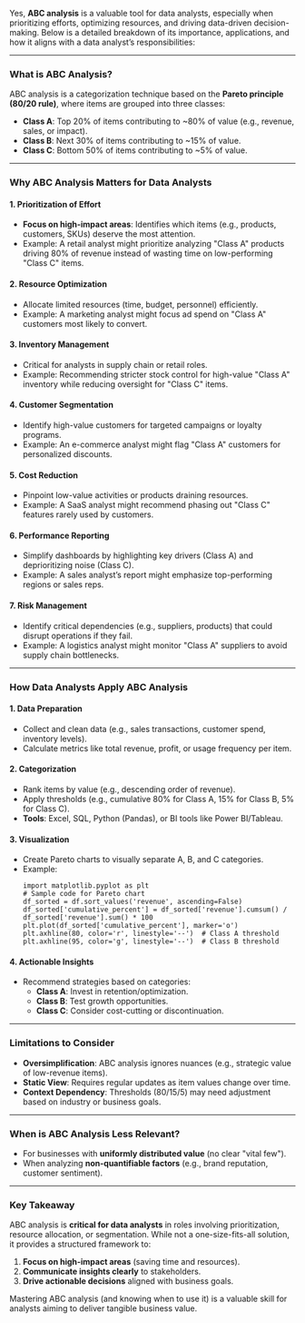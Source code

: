 Yes, **ABC analysis** is a valuable tool for data analysts, especially when prioritizing efforts, optimizing resources, and driving data-driven decision-making. Below is a detailed breakdown of its importance, applications, and how it aligns with a data analyst’s responsibilities:

---

### **What is ABC Analysis?**
ABC analysis is a categorization technique based on the **Pareto principle (80/20 rule)**, where items are grouped into three classes:
- **Class A**: Top 20% of items contributing to ~80% of value (e.g., revenue, sales, or impact).
- **Class B**: Next 30% of items contributing to ~15% of value.
- **Class C**: Bottom 50% of items contributing to ~5% of value.

---

### **Why ABC Analysis Matters for Data Analysts**
#### 1. **Prioritization of Effort**
   - **Focus on high-impact areas**: Identifies which items (e.g., products, customers, SKUs) deserve the most attention.  
   - Example: A retail analyst might prioritize analyzing "Class A" products driving 80% of revenue instead of wasting time on low-performing "Class C" items.  

#### 2. **Resource Optimization**
   - Allocate limited resources (time, budget, personnel) efficiently.  
   - Example: A marketing analyst might focus ad spend on "Class A" customers most likely to convert.  

#### 3. **Inventory Management**
   - Critical for analysts in supply chain or retail roles.  
   - Example: Recommending stricter stock control for high-value "Class A" inventory while reducing oversight for "Class C" items.  

#### 4. **Customer Segmentation**
   - Identify high-value customers for targeted campaigns or loyalty programs.  
   - Example: An e-commerce analyst might flag "Class A" customers for personalized discounts.  

#### 5. **Cost Reduction**
   - Pinpoint low-value activities or products draining resources.  
   - Example: A SaaS analyst might recommend phasing out "Class C" features rarely used by customers.  

#### 6. **Performance Reporting**
   - Simplify dashboards by highlighting key drivers (Class A) and deprioritizing noise (Class C).  
   - Example: A sales analyst’s report might emphasize top-performing regions or sales reps.  

#### 7. **Risk Management**
   - Identify critical dependencies (e.g., suppliers, products) that could disrupt operations if they fail.  
   - Example: A logistics analyst might monitor "Class A" suppliers to avoid supply chain bottlenecks.  

---

### **How Data Analysts Apply ABC Analysis**
#### 1. **Data Preparation**
   - Collect and clean data (e.g., sales transactions, customer spend, inventory levels).  
   - Calculate metrics like total revenue, profit, or usage frequency per item.  

#### 2. **Categorization**
   - Rank items by value (e.g., descending order of revenue).  
   - Apply thresholds (e.g., cumulative 80% for Class A, 15% for Class B, 5% for Class C).  
   - **Tools**: Excel, SQL, Python (Pandas), or BI tools like Power BI/Tableau.  

#### 3. **Visualization**
   - Create Pareto charts to visually separate A, B, and C categories.  
   - Example:  
     ```
     import matplotlib.pyplot as plt
     # Sample code for Pareto chart
     df_sorted = df.sort_values('revenue', ascending=False)
     df_sorted['cumulative_percent'] = df_sorted['revenue'].cumsum() / df_sorted['revenue'].sum() * 100
     plt.plot(df_sorted['cumulative_percent'], marker='o')
     plt.axhline(80, color='r', linestyle='--')  # Class A threshold
     plt.axhline(95, color='g', linestyle='--')  # Class B threshold
     ```

#### 4. **Actionable Insights**
   - Recommend strategies based on categories:  
     - **Class A**: Invest in retention/optimization.  
     - **Class B**: Test growth opportunities.  
     - **Class C**: Consider cost-cutting or discontinuation.  

---

### **Limitations to Consider**
- **Oversimplification**: ABC analysis ignores nuances (e.g., strategic value of low-revenue items).  
- **Static View**: Requires regular updates as item values change over time.  
- **Context Dependency**: Thresholds (80/15/5) may need adjustment based on industry or business goals.  

---

### **When is ABC Analysis Less Relevant?**
- For businesses with **uniformly distributed value** (no clear "vital few").  
- When analyzing **non-quantifiable factors** (e.g., brand reputation, customer sentiment).  

---

### **Key Takeaway**
ABC analysis is **critical for data analysts** in roles involving prioritization, resource allocation, or segmentation. While not a one-size-fits-all solution, it provides a structured framework to:  
1. **Focus on high-impact areas** (saving time and resources).  
2. **Communicate insights clearly** to stakeholders.  
3. **Drive actionable decisions** aligned with business goals.  

Mastering ABC analysis (and knowing when to use it) is a valuable skill for analysts aiming to deliver tangible business value.
